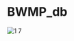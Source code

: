 # BWMP_db
![1 7](https://user-images.githubusercontent.com/28688554/33100493-de6589a6-cf14-11e7-85ef-beba1a96302c.jpg)
